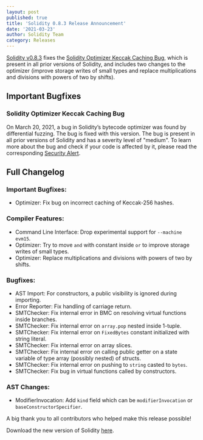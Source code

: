 ```yaml
---
layout: post
published: true
title: 'Solidity 0.8.3 Release Announcement'
date: '2021-03-23'
author: Solidity Team
category: Releases
---
```


[Solidity v0.8.3](https://github.com/ethereum/solidity/releases/tag/v0.8.3) fixes the [Solidity Optimizer Keccak Caching Bug](https://blog.soliditylang.org/2021/03/23/keccak-optimizer-bug/), which is present in all prior versions of Solidity, and includes two changes to the optimizer (improve storage writes of small types and replace multiplications and divisions with powers of two by shifts).

## Important Bugfixes

### Solidity Optimizer Keccak Caching Bug

On March 20, 2021, a bug in Solidity’s bytecode optimizer was found by differential fuzzing. The bug is fixed with this version. The bug is present in all prior versions of Solidity and has a severity level of "medium". To learn more about the bug and check if your code is affected by it, please read the corresponding [Security Alert](https://blog.soliditylang.org/2021/03/23/keccak-optimizer-bug/).


## Full Changelog

### Important Bugfixes:
 * Optimizer: Fix bug on incorrect caching of Keccak-256 hashes.

### Compiler Features:
 * Command Line Interface: Drop experimental support for ``--machine evm15``.
 * Optimizer: Try to move ``and`` with constant inside ``or`` to improve storage writes of small types.
 * Optimizer: Replace multiplications and divisions with powers of two by shifts.

### Bugfixes:
 * AST Import: For constructors, a public visibility is ignored during importing.
 * Error Reporter: Fix handling of carriage return.
 * SMTChecker: Fix internal error in BMC on resolving virtual functions inside branches.
 * SMTChecker: Fix internal error on ``array.pop`` nested inside 1-tuple.
 * SMTChecker: Fix internal error on ``FixedBytes`` constant initialized with string literal.
 * SMTChecker: Fix internal error on array slices.
 * SMTChecker: Fix internal error on calling public getter on a state variable of type array (possibly nested) of structs.
 * SMTChecker: Fix internal error on pushing to ``string`` casted to ``bytes``.
 * SMTChecker: Fix bug in virtual functions called by constructors.

### AST Changes:
 * ModifierInvocation: Add ``kind`` field which can be ``modifierInvocation`` or ``baseConstructorSpecifier``.

A big thank you to all contributors who helped make this release possible!

Download the new version of Solidity [here](https://github.com/ethereum/solidity/releases/tag/v0.8.3).
